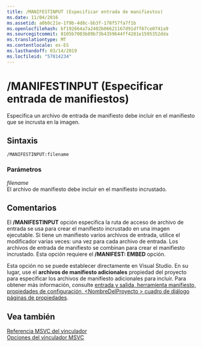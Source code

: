 ```yaml
---
title: /MANIFESTINPUT (Especificar entrada de manifiestos)
ms.date: 11/04/2016
ms.assetid: a0b0c21e-1f9b-4d8c-bb3f-178f57fa7f1b
ms.openlocfilehash: bf192664a7a2402b06621167d91dff67ce0741a9
ms.sourcegitcommit: 8105b7003b89b73b4359644ff4281e1595352dda
ms.translationtype: MT
ms.contentlocale: es-ES
ms.lasthandoff: 03/14/2019
ms.locfileid: "57814234"
---
```

# <a name="manifestinput-specify-manifest-input"></a>/MANIFESTINPUT (Especificar entrada de manifiestos)

Especifica un archivo de entrada de manifiesto debe incluir en el manifiesto que se incrusta en la imagen.

## <a name="syntax"></a>Sintaxis

```
/MANIFESTINPUT:filename
```

### <a name="parameters"></a>Parámetros

*filename*<br/>
El archivo de manifiesto debe incluir en el manifiesto incrustado.

## <a name="remarks"></a>Comentarios

El **/MANIFESTINPUT** opción especifica la ruta de acceso de archivo de entrada se usa para crear el manifiesto incrustado en una imagen ejecutable. Si tiene un manifiesto varios archivos de entrada, utilice el modificador varias veces: una vez para cada archivo de entrada. Los archivos de entrada de manifiesto se combinan para crear el manifiesto incrustado. Esta opción requiere el **/MANIFEST: EMBED** opción.

Esta opción no se puede establecer directamente en Visual Studio. En su lugar, use el **archivos de manifiesto adicionales** propiedad del proyecto para especificar los archivos de manifiesto adicionales para incluir. Para obtener más información, consulte [entrada y salida, herramienta manifiesto, propiedades de configuración, \<NombreDelProyecto > cuadro de diálogo páginas de propiedades](input-and-output-manifest-tool.md).

## <a name="see-also"></a>Vea también

[Referencia MSVC del vinculador](linking.md)<br/>
[Opciones del vinculador MSVC](linker-options.md)
